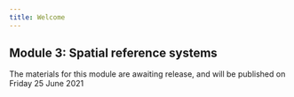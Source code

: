 ```yaml
---
title: Welcome
---
```


## Module 3: Spatial reference systems

The materials for this module are awaiting release, and will be published on Friday 25 June 2021

